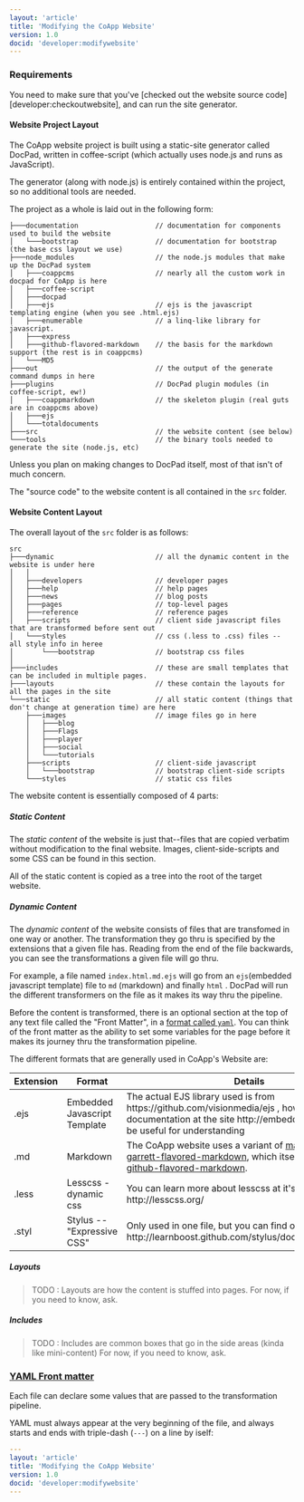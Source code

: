 ```yaml
---
layout: 'article'
title: 'Modifying the CoApp Website'
version: 1.0
docid: 'developer:modifywebsite'
---
```

### Requirements
You need to make sure that you've [checked out the website source code][developer:checkoutwebsite], and can run the site generator.

#### Website Project Layout

The CoApp website project is built using a static-site generator called DocPad, written in coffee-script (which actually uses node.js and runs as JavaScript).

The generator (along with node.js) is entirely contained within the project, so no additional tools are needed.

The project as a whole is laid out in the following form:

``` text
├───documentation                   // documentation for components used to build the website
│   └───bootstrap                   // documentation for bootstrap (the base css layout we use)
├───node_modules                    // the node.js modules that make up the DocPad system
│   ├───coappcms                    // nearly all the custom work in docpad for CoApp is here
│   ├───coffee-script               
│   ├───docpad
│   ├───ejs                         // ejs is the javascript templating engine (when you see .html.ejs)
│   ├───enumerable                  // a linq-like library for javascript. 
│   ├───express
│   ├───github-flavored-markdown    // the basis for the markdown support (the rest is in coappcms)
│   └───MD5                         
├───out                             // the output of the generate command dumps in here
├───plugins                         // DocPad plugin modules (in coffee-script, ew!)
│   ├───coappmarkdown               // the skeleton plugin (real guts are in coappcms above)
│   ├───ejs 
│   └───totaldocuments
├───src                             // the website content (see below)
└───tools                           // the binary tools needed to generate the site (node.js, etc)
```

Unless you plan on making changes to DocPad itself, most of that isn't of much concern.

The "source code" to the website content is all contained in the `src` folder.


#### Website Content Layout

The overall layout of the `src` folder is as follows:
``` text
src
├───dynamic                         // all the dynamic content in the website is under here
│   │
│   ├───developers                  // developer pages
│   ├───help                        // help pages
│   ├───news                        // blog posts
│   ├───pages                       // top-level pages
│   ├───reference                   // reference pages
│   ├───scripts                     // client side javascript files that are transformed before sent out
│   └───styles                      // css (.less to .css) files -- all style info in heree
│       └───bootstrap               // bootstrap css files
│
├───includes                        // these are small templates that can be included in multiple pages.
├───layouts                         // these contain the layouts for all the pages in the site
└───static                          // all static content (things that don't change at generation time) are here
    ├───images                      // image files go in here
    │   ├───blog
    │   ├───Flags
    │   ├───player
    │   ├───social
    │   └───tutorials
    ├───scripts                     // client-side javascript
    │   └───bootstrap               // bootstrap client-side scripts
    └───styles                      // static css files
```

The website content is essentially composed of 4 parts:

##### Static Content
The *static content* of the website is just that--files that are copied verbatim without modification to the final website. Images, client-side-scripts and some CSS can be found in this section.

All of the static content is copied as a tree into the root of the target website.

##### Dynamic Content
The *dynamic content* of the website consists of files that are transfomed in one way or another. The transformation they go thru is specified by the extensions that a given file has.  Reading from the end of the file backwards, you can see the transformations a given file will go thru.

For example, a file named `index.html.md.ejs` will go from an `ejs`(embedded javascript template) file to `md` (markdown) and finally `html` .  DocPad will run the different transformers on the file as it makes its way thru the pipeline.

Before the content is transformed, there is an optional section at the top of any text file called the "Front Matter", in a [format called `yaml`](#yaml). You can think of the front matter as the ability to set some variables for the page before it makes its journey thru the transformation pipeline.

The different formats that are generally used in CoApp's Website are:

<table class="zebra-striped">
    <thead><tr><th>Extension</th><th>Format</th><th>Details</th></tr></thead><tbody>
    <tr><td>.ejs</td><td>Embedded Javascript Template</td><td>The actual EJS library used is from https://github.com/visionmedia/ejs , however the documentation at the site http://embeddedjs.com/ may be useful for understanding  </td></tr>
    <tr><td>.md</td><td>Markdown</td><td>The CoApp website uses a variant of <a href="http://daringfireball.net/projects/markdown/syntax">markdown</a> called <a href="/reference/garrett-flavored-markdown">garrett-flavored-markdown</a>, which itself is a variant of <a href="http://github.github.com/github-flavored-markdown" >github-flavored-markdown</a>. </td></tr>
    <tr><td>.less</td><td>Lesscss - dynamic css</td><td>You can learn more about lesscss at it's website: http://lesscss.org/</td></tr>
    <tr><td>.styl</td><td>Stylus -- "Expressive CSS"</td><td>Only used in one file, but you can find out more: http://learnboost.github.com/stylus/docs/executable.html</td></tr>
    </tbody>
</table>

##### Layouts 

> TODO : Layouts are how the content is stuffed into pages. For now, if you need to know, ask.

##### Includes

> TODO : Includes are common boxes that go in the side areas (kinda like mini-content) For now, if you need to know, ask.

### [YAML Front matter](!yaml)
Each file can declare some values that are passed to the transformation pipeline.

YAML must always appear at the very beginning of the file, and always starts and ends with triple-dash (`---`) on a line by iself:

``` yaml
---
layout: 'article'
title: 'Modifying the CoApp Website'
version: 1.0
docid: 'developer:modifywebsite'
---
```

<table class="zebra-striped" style="width:0;">
    <thead><tr><th>Header Variable</th><th>Pages Used</th><th>Purpose</th></tr></thead><tbody>
    <tr><td>layout</td><td>All Pages</td><td>Determines what template (or chain of templates, as a layout template can refer to another) is used for the page.</td></tr>
    <tr><td>title</td><td>All Pages</td><td>The title is used by the master layout page to set the HMTL title, as well as for metadata in the headers for things like facebook integration.</td></tr>
    <tr><td>version</td><td>Articles</td><td>Article pages can set a version. If the version number changes, the disqus comment thread ID gets changed, and starts a new thread. (this makes it so we can 'dump' old threads when they cease to be relevant)</td></tr>
    <tr><td>docid</td><td>All Pages</td><td>Pages can set their docid so that they can use <a href="/reference/garrett-flavored-markdown.html#links">GFM reference links</a> instead of linking to the physical filename </td></tr>
    <tr><td>order</td><td>Top level pages (ones in the <code>src/dynamic/pages</code> folder)</td><td>Order determines what order the pages appear in the top navigation bar.</td></tr>
    <tr><td>rightsideboxes, leftsideboxes</td><td>All Pages*</td><td>Pages can declare 'included' boxes on the left and right side of content</td></tr>
    <tr><td>author</td><td>News posts (blog)</td><td>Blog posts specify the post author.</td></tr>
    <tr><td>twitter</td><td>News posts (blog)</td><td>Blog posts link to the twitter id of the author if specified</td></tr>
    <tr><td>tags</td><td>News posts (blog)</td><td>for tagging blog posts.</td></tr>
    </tbody>
</table>


### [Garrett-Flavored Markdown Guide](!gfm)

Visit the guide for [Garrett Flavored Markdown][gfm]


### [Falling back to HTML](!html)
Markdown (specifically [garrett-flavored-markdown](#gfm) ) doesn't cover all the formatting that is required to build a website, so occasionally we have to fall back to using plain old HTML.

We do however, have an excellent CSS layout foundation provided by [bootstrap](http://twitter.github.com/bootstrap/), so most of what we need is pretty trivial to do.


#### Tables

Markdown doesn't have any support for tables, other than they embed them just fine.
The content in a table must be HTML too--markdown doesn't process inside of tables.

Use the following template for laying out tables:
``` html
<table class="zebra-striped" style="width:0;">
    <thead><tr>
        <th>Column1 Header</th>
        <th>Column2 Header</th>
        <th>Column3 Header</th>
    </tr></thead>
    <tbody>
        <tr>
            <td>text</td>
            <td>text</td>
            <td>text</td>
        </tr>
        <tr>
            <td>text2</td>
            <td>text2</td>
            <td>text2</td>
        </tr>
    </tbody>
</table>
```

Which will render a table that looks like:
<table class="zebra-striped" style="width:0;">
    <thead><tr>
        <th>Column1 Header</th>
        <th>Column2 Header</th>
        <th>Column3 Header</th>
    </tr></thead>
    <tbody>
        <tr>
            <td>text</td>
            <td>text</td>
            <td>text</td>
        </tr>
        <tr>
            <td>text2</td>
            <td>text2</td>
            <td>text2</td>
        </tr>
    </tbody>
</table>

#### Labels

Bootstrap provides excellent label support:
<table class="zebra-striped" style="width:0;">
    <thead>
        <tr>
        <th style="width: 50%;">Label</th>
        <th>Result</th>
        </tr>
    </thead>
    <tbody>
        <tr>
        <td>
        <code>&lt;span class="label"&gt;Default&lt;/span&gt;</code>
        </td>
        <td>
        <span class="label">Default</span>
        </td>
        </tr>
        <tr>
        <td>
        <code>&lt;span class="label success"&gt;New&lt;/span&gt;</code>
        </td>
        <td>
        <span class="label success">New</span>
        </td>
        </tr>
        <tr>
        <td>
        <code>&lt;span class="label warning"&gt;Warning&lt;/span&gt;</code>
        </td>
        <td>
        <span class="label warning">Warning</span>
        </td>
        </tr>
        <tr>
        <td>
        <code>&lt;span class="label important"&gt;Important&lt;/span&gt;</code>
        </td>
        <td>
        <span class="label important">Important</span>
        </td>
        </tr>
        <tr>
        <td>
        <code>&lt;span class="label notice"&gt;Notice&lt;/span&gt;</code>
        </td>
        <td>
        <span class="label notice">Notice</span>
        </td>
        </tr>
    </tbody>
</table>

#### Alert Messages
Bootstrap supports alert messages that you can use in paragraph blocks with `class="alert-message"` class declaration (along with an optional `success`, `warning`, `error`, or `info`)

``` html
<p class="alert-message error">
    Danger! This is important! See? You Looked?
</p>
```

Renders as : 

<p class="alert-message error">
    Danger! This is important! See? You Looked?
</p>


#### Block Messages
Bootstrap also gives us very nice block messages-- You can use paragraph blocks with `class="alert-message block-message"` class declaration (along with an optional `success`, `warning`, `error`, or `info`)

``` html
<p class="alert-message block-message success">
    This message shows something important that you should consider ... 
</p>
```

Renders as:

<p class="alert-message block-message success">
    This message shows something important that you should consider ... 
</p>
